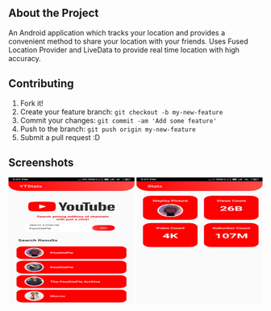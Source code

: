 ## About the Project

An Android application which tracks your location and provides a convenient method to share your location with your friends. Uses Fused Location Provider and LiveData to provide real time location with high accuracy.

## Contributing
1. Fork it!
2. Create your feature branch: `git checkout -b my-new-feature`
3. Commit your changes: `git commit -am 'Add some feature'`
4. Push to the branch: `git push origin my-new-feature`
5. Submit a pull request :D

## Screenshots
<img src="https://github.com/divyansh49/Location-Tracker/blob/master/MainActivity.jpg" alt="MainActivity" width="250" height="250">

<img src="https://github.com/divyansh49/Location-Tracker/blob/master/StatsActivity.jpg" alt="StatsActivity" width="250" height="250">
